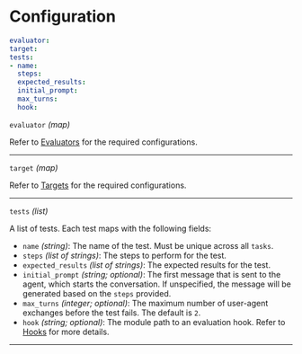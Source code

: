 # Configuration

```yaml title="agenteval.yml"
evaluator:
target:
tests:
- name:
  steps:
  expected_results:
  initial_prompt:
  max_turns:
  hook:
```

`evaluator` _(map)_

Refer to [Evaluators](evaluators/index.md) for the required configurations.

---

`target` _(map)_

Refer to [Targets](targets/index.md) for the required configurations.

---

`tests` _(list)_

A list of tests. Each test maps with the following fields:

- `name` _(string)_: The name of the test. Must be unique across all `tasks`.
- `steps` _(list of strings)_: The steps to perform for the test.
- `expected_results` _(list of strings)_: The expected results for the test.
- `initial_prompt` _(string; optional)_: The first message that is sent to the agent, which starts the conversation. If unspecified, the message will be generated based on the `steps` provided.
- `max_turns` _(integer; optional)_: The maximum number of user-agent exchanges before the test fails. The default is `2`.
- `hook` _(string; optional)_: The module path to an evaluation hook. Refer to [Hooks](hooks.md) for more details.

---

